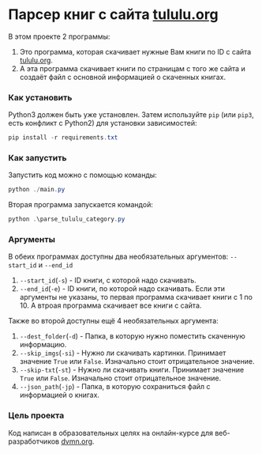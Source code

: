 # Парсер книг с сайта [tululu.org](tululu.org)

В этом проекте 2 программы:
1. Это программа, которая скачивает нужные Вам книги по ID с сайта [tululu.org](tululu.org).
2. А эта программа скачивает книги по страницам с того же сайта и создаёт файл с основной информацией о скаченных книгах.

### Как установить

Python3 должен быть уже установлен. 
Затем используйте `pip` (или `pip3`, есть конфликт с Python2) для установки зависимостей:
```powershell
pip install -r requirements.txt
```

### Как запустить
Запустить код можно с помощью команды:
```powershell
python ./main.py
```
Вторая программа запускается командой:
```powershell
python .\parse_tululu_category.py
```

### Аргументы

В обеих программах доступны два необязательных аргументов: `--start_id` и `--end_id`
1. `--start_id`(`-s`) - ID книги, с которой надо скачивать.
2. `--end_id`(`-e`) - ID книги, по которой надо скачивать.
Если эти аргументы не указаны, то первая программа скачивает книги с 1 по 10.
А втроая программа скачивает все книги с сайта.

Также во второй доступны ещё 4 необязательных аргумента:
1. `--dest_folder`(`-d`) - Папка, в которую нужно поместить скаченную информацию.
2. `--skip_imgs`(`-si`) - Нужно ли скачивать картинки. Принимает значение `True` или `False`. Изначально стоит отрицательное значение.
3. `--skip-txt`(`-st`) - Нужно ли скачивать книги. Принимает значение `True` или `False`. Изначально стоит отрицательное значение.
4. `--json_path`(`-jp`) - Папка, в которую сохраниться файл с информацией о книгах.

### Цель проекта

Код написан в образовательных целях на онлайн-курсе для веб-разработчиков [dvmn.org](https://dvmn.org/).
